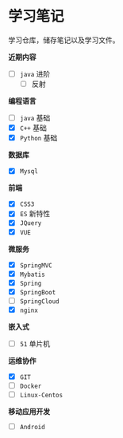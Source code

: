 # 学习笔记

学习仓库，储存笔记以及学习文件。

**近期内容**
- [ ] `java` 进阶
  - [ ] 反射

**编程语言** 

- [ ] `java` 基础
- [x] `C++` 基础
- [x] `Python` 基础

**数据库** 

- [x] `Mysql` 

**前端** 

- [x] `CSS3` 
- [x] `ES` 新特性
- [x] `JQuery` 
- [x] `VUE` 

**微服务** 

- [x] `SpringMVC` 
- [x] `Mybatis` 
- [x] `Spring` 
- [x] `SpringBoot` 
- [ ] `SpringCloud` 
- [x] `nginx` 

**嵌入式** 

- [ ] `51` 单片机

**运维协作** 

- [x] `GIT` 
- [ ] `Docker` 
- [ ] `Linux-Centos` 

**移动应用开发** 

- [ ]  `Android` 

